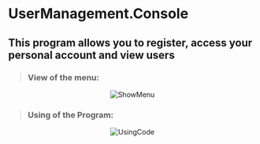 # UserManagement.Console
## This program allows you to register, access your personal account and view users
> ### View of the menu:

<p align="center">
  <img src="https://github.com/rajabov0011/UserManagement.Console/blob/master/Assets/View%20of%20the%20menu%20at%20runtime.png" alt="ShowMenu">
</p>

> ### Using of the Program:

<p align="center">
  <img src="https://github.com/rajabov0011/UserManagement.Console/blob/master/Assets/UserManagementConsoleRunning.gif" alt="UsingCode">
</p>